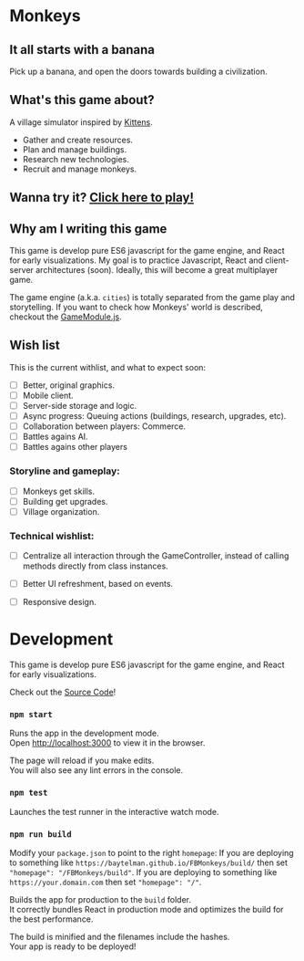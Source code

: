 # Monkeys

## It all starts with a banana

Pick up a banana, and open the doors towards building a civilization.

## What's this game about?

A village simulator inspired by [Kittens](http://bloodrizer.ru/games/kittens).

- Gather and create resources.
- Plan and manage buildings.
- Research new technologies.
- Recruit and manage monkeys.


## Wanna try it? [Click here to play!](https://baytelman.github.io/FBMonkeys/public/)

## Why am I writing this game

This game is develop pure ES6 javascript for the game engine, and React for early visualizations. My goal is to practice Javascript, React and client-server architectures (soon). Ideally, this will become a great multiplayer game.

The game engine (a.k.a. `cities`) is totally separated from the game play and storytelling. If you want to check how Monkeys' world is described, checkout the [GameModule.js](https://github.com/baytelman/FBMonkeys/blob/develop/lib/module/GameModule.js).

## Wish list

This is the current withlist, and what to expect soon:

- [ ] Better, original graphics.
- [ ] Mobile client.
- [ ] Server-side storage and logic.
- [ ] Async progress: Queuing actions (buildings, research, upgrades, etc).
- [ ] Collaboration between players: Commerce.
- [ ] Battles agains AI.
- [ ] Battles agains other players

### Storyline and gameplay:

- [ ] Monkeys get skills.
- [ ] Building get upgrades.
- [ ] Village organization.

### Technical wishlist:

- [ ] Centralize all interaction through the GameController, instead of calling methods directly from class instances.
- [ ] Better UI refreshment, based on events.
- [ ] Responsive design.


# Development

This game is develop pure ES6 javascript for the game engine, and React for early visualizations.

Check out the [Source Code](https://github.com/baytelman/FBMonkeys)!

### `npm start`

Runs the app in the development mode.<br>
Open [http://localhost:3000](http://localhost:3000) to view it in the browser.

The page will reload if you make edits.<br>
You will also see any lint errors in the console.

### `npm test`

Launches the test runner in the interactive watch mode.<br>

### `npm run build`

Modify your `package.json` to point to the right `homepage`:
If you are deploying to something like `https://baytelman.github.io/FBMonkeys/build/` then set `"homepage": "/FBMonkeys/build"`.
If you are deploying to something like `https://your.domain.com` then set `"homepage": "/"`.

Builds the app for production to the `build` folder.<br>
It correctly bundles React in production mode and optimizes the build for the best performance.

The build is minified and the filenames include the hashes.<br>
Your app is ready to be deployed!
